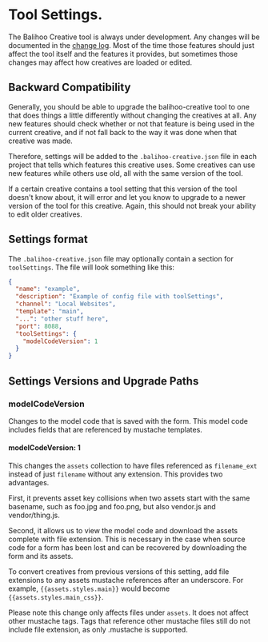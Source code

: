 # Tool Settings.

The Balihoo Creative tool is always under development.  Any changes will be documented in the [change log](CHANGELOG.md).  Most of the time those features should just affect the tool itself and the features it provides, but sometimes those changes may affect how creatives are loaded or edited.

## Backward Compatibility

Generally, you should be able to upgrade the balihoo-creative tool to one that does things a little differently without changing the creatives at all.  Any new features should check whether or not that feature is being used in the current creative, and if not fall back to the way it was done when that creative was made.

Therefore, settings will be added to the `.balihoo-creative.json` file in each project that tells which features this creative uses.  Some creatives can use new features while others use old, all with the same version of the tool.

If a certain creative contains a tool setting that this version of the tool doesn't know about, it will error and let you know to upgrade to a newer version of the tool for this creative.  Again, this should not break your ability to edit older creatives.

## Settings format

The `.balihoo-creative.json` file may optionally contain a section for `toolSettings`.  The file will look something like this:

```json
{
  "name": "example",
  "description": "Example of config file with toolSettings",
  "channel": "Local Websites",
  "template": "main",
  "...": "other stuff here",
  "port": 8088,
  "toolSettings": {
    "modelCodeVersion": 1
  }
}
```

## Settings Versions and Upgrade Paths

### modelCodeVersion

Changes to the model code that is saved with the form.  This model code includes fields that are referenced by mustache templates.

####  modelCodeVersion: 1
This changes the `assets` collection to have files referenced as `filename_ext` instead of just `filename` without any extension.  This provides two advantages.  

First, it prevents asset key collisions when two assets start with the same basename, such as foo.jpg and foo.png, but also vendor.js and vendor/thing.js.

Second, it allows us to view the model code and download the assets complete with file extension.  This is necessary in the case when source code for a form has been lost and can be recovered by downloading the form and its assets.
 
To convert creatives from previous versions of this setting, add file extensions to any assets mustache references after an underscore.  For example, `{{assets.styles.main}}` would become `{{assets.styles.main_css}}`.

Please note this change only affects files under `assets`.  It does not affect other mustache tags.  Tags that reference other mustache files still do not include file extension, as only .mustache is supported.
